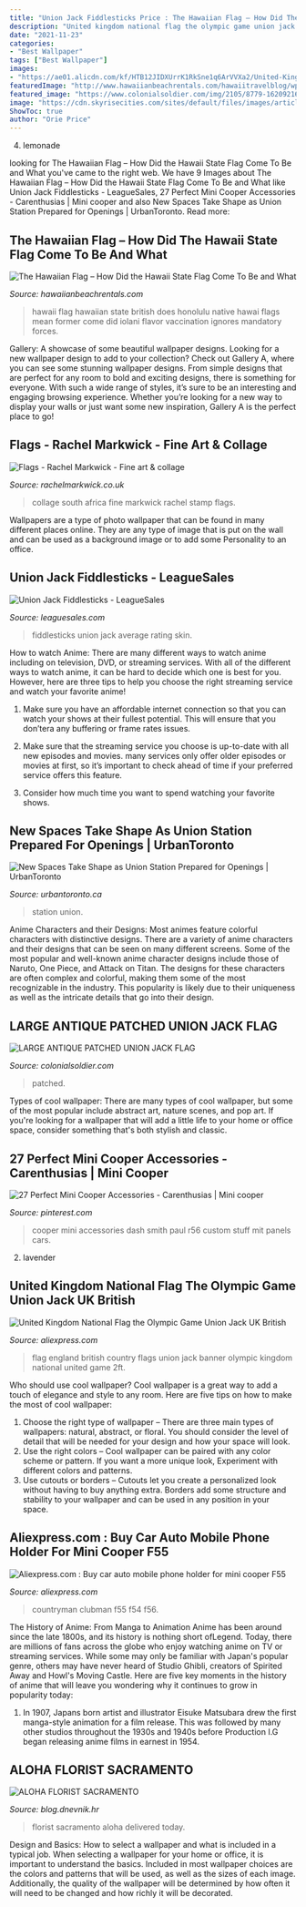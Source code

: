 ```yaml
---
title: "Union Jack Fiddlesticks Price : The Hawaiian Flag – How Did The Hawaii State Flag Come To Be And What"
description: "United kingdom national flag the olympic game union jack uk british"
date: "2021-11-23"
categories:
- "Best Wallpaper"
tags: ["Best Wallpaper"]
images:
- "https://ae01.alicdn.com/kf/HTB12JIDXUrrK1RkSne1q6ArVVXa2/United-Kingdom-National-Flag-the-Olympic-Game-Union-Jack-UK-British-Flag-England-Country-Flags-Banner.jpg"
featuredImage: "http://www.hawaiianbeachrentals.com/hawaiitravelblog/wp-content/uploads/hawaii-flag-with-clipping-path.jpg"
featured_image: "https://www.colonialsoldier.com/img/2105/8779-1620921633.5118.jpg"
image: "https://cdn.skyrisecities.com/sites/default/files/images/articles/2019/04/36918/36918-123845.jpg"
ShowToc: true
author: "Orie Price"
---
```



4. lemonade 

	

		
looking for The Hawaiian Flag – How Did the Hawaii State Flag Come To Be and What you've came to the right web. We have 9 Images about The Hawaiian Flag – How Did the Hawaii State Flag Come To Be and What like Union Jack Fiddlesticks - LeagueSales, 27 Perfect Mini Cooper Accessories - Carenthusias | Mini cooper and also New Spaces Take Shape as Union Station Prepared for Openings | UrbanToronto. Read more:
		
    
## The Hawaiian Flag – How Did The Hawaii State Flag Come To Be And What

<img loading=lazy src="http://www.hawaiianbeachrentals.com/hawaiitravelblog/wp-content/uploads/hawaii-flag-with-clipping-path.jpg" onerror="this.onerror=null;this.src='https://tse1.mm.bing.net/th?id=OIP.KHQSE4mnEJyFGzMAoXtDsQHaFj&amp;pid=15.1';" alt="The Hawaiian Flag – How Did the Hawaii State Flag Come To Be and What">

_Source: hawaiianbeachrentals.com_

>hawaii flag hawaiian state british does honolulu native hawai flags mean former come did iolani flavor vaccination ignores mandatory forces. 

	

Gallery: A showcase of some beautiful wallpaper designs.
Looking for a new wallpaper design to add to your collection? Check out Gallery A, where you can see some stunning wallpaper designs. From simple designs that are perfect for any room to bold and exciting designs, there is something for everyone. With such a wide range of styles, it’s sure to be an interesting and engaging browsing experience. Whether you’re looking for a new way to display your walls or just want some new inspiration, Gallery A is the perfect place to go!





	
	
    
## Flags - Rachel Markwick - Fine Art &amp; Collage

<img loading=lazy src="http://payload6.cargocollective.com/1/5/178253/2437292/south-africa-000.jpg" onerror="this.onerror=null;this.src='https://tse4.mm.bing.net/th?id=OIP.a8F4BT-J3p-JZhRAwcUmfQHaFP&amp;pid=15.1';" alt="Flags - Rachel Markwick - Fine art &amp; collage">

_Source: rachelmarkwick.co.uk_

>collage south africa fine markwick rachel stamp flags. 

	



Wallpapers are a type of photo wallpaper that can be found in many different places online. They are any type of image that is put on the wall and can be used as a background image or to add some Personality to an office.

    
## Union Jack Fiddlesticks - LeagueSales

<img loading=lazy src="http://img.youtube.com/vi/hA56ySKNIso/0.jpg" onerror="this.onerror=null;this.src='https://tse1.mm.bing.net/th?id=OIP.Nle619TuFLlk8ZbjGu3wjAHaFj&amp;pid=15.1';" alt="Union Jack Fiddlesticks - LeagueSales">

_Source: leaguesales.com_

>fiddlesticks union jack average rating skin. 

	

How to watch Anime: There are many different ways to watch anime including on television, DVD, or streaming services.
With all of the different ways to watch anime, it can be hard to decide which one is best for you. However, here are three tips to help you choose the right streaming service and watch your favorite anime!
1. Make sure you have an affordable internet connection so that you can watch your shows at their fullest potential. This will ensure that you don’tera any buffering or frame rates issues.

2. Make sure that the streaming service you choose is up-to-date with all new episodes and movies. many services only offer older episodes or movies at first, so it’s important to check ahead of time if your preferred service offers this feature.

3. Consider how much time you want to spend watching your favorite shows.

    
## New Spaces Take Shape As Union Station Prepared For Openings | UrbanToronto

<img loading=lazy src="https://cdn.skyrisecities.com/sites/default/files/images/articles/2019/04/36918/36918-123845.jpg" onerror="this.onerror=null;this.src='https://tse3.mm.bing.net/th?id=OIP.X2oAFrXVctJgAeElea2Q8AHaE7&amp;pid=15.1';" alt="New Spaces Take Shape as Union Station Prepared for Openings | UrbanToronto">

_Source: urbantoronto.ca_

>station union. 

	

Anime Characters and their Designs: Most animes feature colorful characters with distinctive designs.
There are a variety of anime characters and their designs that can be seen on many different screens. Some of the most popular and well-known anime character designs include those of Naruto, One Piece, and Attack on Titan. The designs for these characters are often complex and colorful, making them some of the most recognizable in the industry. This popularity is likely due to their uniqueness as well as the intricate details that go into their design.

    
## LARGE ANTIQUE PATCHED UNION JACK FLAG

<img loading=lazy src="https://www.colonialsoldier.com/img/2105/8779-1620921633.5118.jpg" onerror="this.onerror=null;this.src='https://tse2.mm.bing.net/th?id=OIP.ZnryrJkW8Z3uNoYfrsesngHaJ4&amp;pid=15.1';" alt="LARGE ANTIQUE PATCHED UNION JACK FLAG">

_Source: colonialsoldier.com_

>patched. 

	

Types of cool wallpaper:
There are many types of cool wallpaper, but some of the most popular include abstract art, nature scenes, and pop art. If you're looking for a wallpaper that will add a little life to your home or office space, consider something that's both stylish and classic.

    
## 27 Perfect Mini Cooper Accessories - Carenthusias | Mini Cooper

<img loading=lazy src="https://i.pinimg.com/736x/5e/96/73/5e9673cfbb73afa5cc0be1d3bbf5b2e3.jpg" onerror="this.onerror=null;this.src='https://tse4.mm.bing.net/th?id=OIP.7d5qdXvECZBuHLxdcBdAWAHaJQ&amp;pid=15.1';" alt="27 Perfect Mini Cooper Accessories - Carenthusias | Mini cooper">

_Source: pinterest.com_

>cooper mini accessories dash smith paul r56 custom stuff mit panels cars. 

	

2. lavender 

    
## United Kingdom National Flag The Olympic Game Union Jack UK British

<img loading=lazy src="https://ae01.alicdn.com/kf/HTB12JIDXUrrK1RkSne1q6ArVVXa2/United-Kingdom-National-Flag-the-Olympic-Game-Union-Jack-UK-British-Flag-England-Country-Flags-Banner.jpg" onerror="this.onerror=null;this.src='https://tse4.mm.bing.net/th?id=OIP.i0Ya5MQ2vI6nxVTV6DoqLQHaHa&amp;pid=15.1';" alt="United Kingdom National Flag the Olympic Game Union Jack UK British">

_Source: aliexpress.com_

>flag england british country flags union jack banner olympic kingdom national united game 2ft. 

	

Who should use cool wallpaper?
Cool wallpaper is a great way to add a touch of elegance and style to any room. Here are five tips on how to make the most of cool wallpaper: 
1) Choose the right type of wallpaper – There are three main types of wallpapers: natural, abstract, or floral. You should consider the level of detail that will be needed for your design and how your space will look. 
2) Use the right colors – Cool wallpaper can be paired with any color scheme or pattern. If you want a more unique look, Experiment with different colors and patterns. 
3) Use cutouts or borders – Cutouts let you create a personalized look without having to buy anything extra. Borders add some structure and stability to your wallpaper and can be used in any position in your space.

    
## Aliexpress.com : Buy Car Auto Mobile Phone Holder For Mini Cooper F55

<img loading=lazy src="https://ae01.alicdn.com/kf/HTB1j7CWaIvrK1Rjy0Feq6ATmVXam/car-auto-mobile-phone-holder-for-mini-cooper-F55-F56-F54-car-styling-clubman-countryman-holder.jpg" onerror="this.onerror=null;this.src='https://tse4.mm.bing.net/th?id=OIP.zy4RnqYR7NDt2NPPAjd8YQHaHa&amp;pid=15.1';" alt="Aliexpress.com : Buy car auto mobile phone holder for mini cooper F55">

_Source: aliexpress.com_

>countryman clubman f55 f54 f56. 

	

The History of Anime: From Manga to Animation
Anime has been around since the late 1800s, and its history is nothing short ofLegend. Today, there are millions of fans across the globe who enjoy watching anime on TV or streaming services. While some may only be familiar with Japan's popular genre, others may have never heard of Studio Ghibli, creators of Spirited Away and Howl's Moving Castle. Here are five key moments in the history of anime that will leave you wondering why it continues to grow in popularity today:
1) In 1907, Japans born artist and illustrator Eisuke Matsubara drew the first manga-style animation for a film release. This was followed by many other studios throughout the 1930s and 1940s before Production I.G began releasing anime films in earnest in 1954.

    
## ALOHA FLORIST SACRAMENTO

<img loading=lazy src="http://bit.ly/pcAu5a" onerror="this.onerror=null;this.src='https://tse2.mm.bing.net/th?id=OIP.EzBhebizNEl-U1fLw8aUOQAAAA&amp;pid=15.1';" alt="ALOHA FLORIST SACRAMENTO">

_Source: blog.dnevnik.hr_

>florist sacramento aloha delivered today. 

	

Design and Basics: How to select a wallpaper and what is included in a typical job.
When selecting a wallpaper for your home or office, it is important to understand the basics. Included in most wallpaper choices are the colors and patterns that will be used, as well as the sizes of each image. Additionally, the quality of the wallpaper will be determined by how often it will need to be changed and how richly it will be decorated.

